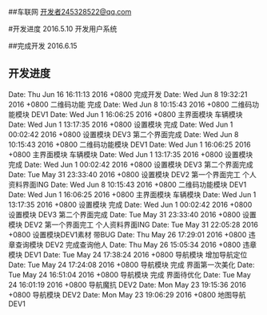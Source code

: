 ##车联网
开发者245328522@qq.com

#开发进度
2016.5.10
开发用户系统

##完成开发 
2016.6.15

## 开发进度
Date:   Thu Jun 16 16:11:13 2016 +0800
    完成开发
Date:   Wed Jun 8 19:32:21 2016 +0800
    二维码功能 完成
Date:   Wed Jun 8 10:15:43 2016 +0800
    二维码功能模块 DEV1
Date:   Wed Jun 1 16:06:25 2016 +0800
    主界面模块     车辆模块
Date:   Wed Jun 1 13:17:35 2016 +0800
    设置模块 完成
Date:   Wed Jun 1 00:02:42 2016 +0800
    设置模块 DEV3  第二个界面完成
Date:   Wed Jun 8 10:15:43 2016 +0800
    二维码功能模块 DEV1
Date:   Wed Jun 1 16:06:25 2016 +0800
    主界面模块     车辆模块
Date:   Wed Jun 1 13:17:35 2016 +0800
    设置模块 完成
Date:   Wed Jun 1 00:02:42 2016 +0800
    设置模块 DEV3  第二个界面完成
Date:   Tue May 31 23:33:40 2016 +0800
    设置模块 DEV2   第一个界面完工 个人资料界面ING
Date:   Wed Jun 8 10:15:43 2016 +0800
    二维码功能模块 DEV1
Date:   Wed Jun 1 16:06:25 2016 +0800
    主界面模块     车辆模块
Date:   Wed Jun 1 13:17:35 2016 +0800
    设置模块 完成
Date:   Wed Jun 1 00:02:42 2016 +0800
    设置模块 DEV3  第二个界面完成
Date:   Tue May 31 23:33:40 2016 +0800
    设置模块 DEV2   第一个界面完工 个人资料界面ING
Date:   Tue May 31 22:05:28 2016 +0800
    设置模块DEV1素材 带BUG
Date:   Thu May 26 17:29:01 2016 +0800
    违章查询模块 DEV2 完成查询他人
Date:   Thu May 26 15:05:34 2016 +0800
    违章模块 DEV1
Date:   Tue May 24 17:38:24 2016 +0800
    导航模块  增加导航定位
Date:   Tue May 24 17:24:08 2016 +0800
    导航模块 完成  界面第一次美化
Date:   Tue May 24 16:51:04 2016 +0800
    导航模块  完成  界面待优化
Date:   Tue May 24 16:01:19 2016 +0800
    导航魔抗 DEV2
Date:   Mon May 23 19:15:36 2016 +0800
    导航模块 DEV2
Date:   Mon May 23 19:06:29 2016 +0800
    地图导航 DEV1
